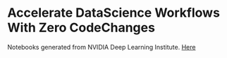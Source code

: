 # Accelerate DataScience Workflows With Zero CodeChanges

Notebooks generated from NVIDIA Deep Learning Institute. [Here](https://learn.nvidia.com)